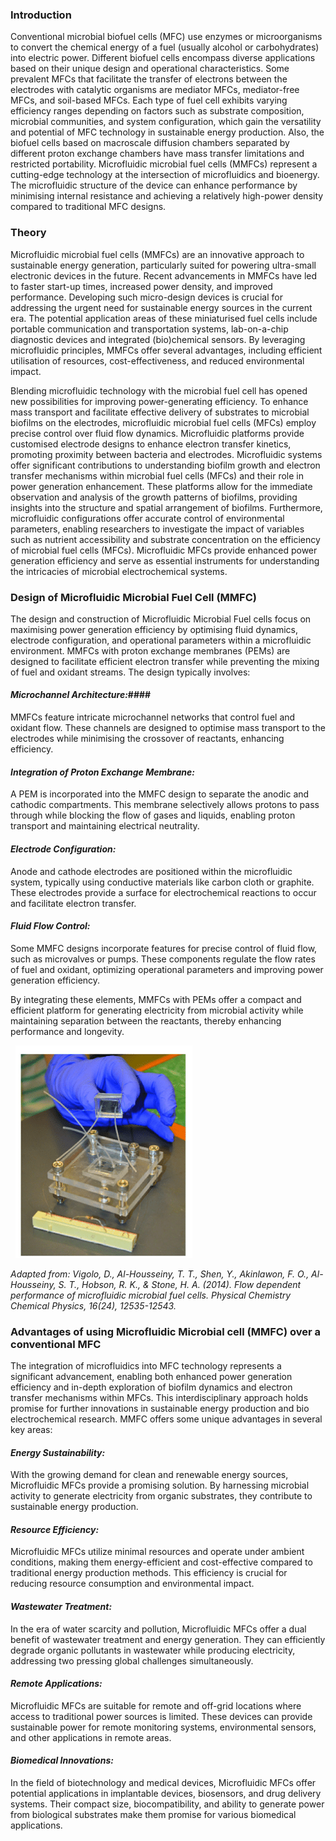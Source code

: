 ### Introduction
Conventional microbial biofuel cells (MFC) use enzymes or microorganisms to convert the chemical energy of a fuel (usually alcohol or carbohydrates) into electric power. Different biofuel cells encompass diverse applications based on their unique design and operational characteristics. Some prevalent MFCs that facilitate the transfer of electrons between the electrodes with catalytic organisms are mediator MFCs, mediator-free MFCs, and soil-based MFCs. Each type of fuel cell exhibits varying efficiency ranges depending on factors such as substrate composition, microbial communities, and system configuration, which gain the versatility and potential of MFC technology in sustainable energy production. Also, the biofuel cells based on macroscale diffusion chambers separated by different proton exchange chambers have mass transfer limitations and restricted portability. Microfluidic microbial fuel cells (MMFCs) represent a cutting-edge technology at the intersection of microfluidics and bioenergy. The microfluidic structure of the device can enhance performance by minimising internal resistance and achieving a relatively high-power density compared to traditional MFC designs.

### Theory
Microfluidic microbial fuel cells (MMFCs) are an innovative approach to sustainable energy generation, particularly suited for powering ultra-small electronic devices in the future. Recent advancements in MMFCs have led to faster start-up times, increased power density, and improved performance. Developing such micro-design devices is crucial for addressing the urgent need for sustainable energy sources in the current era. The potential application areas of these miniaturised fuel cells include portable communication and transportation systems, lab-on-a-chip diagnostic devices and integrated (bio)chemical sensors. By leveraging microfluidic principles, MMFCs offer several advantages, including efficient utilisation of resources, cost-effectiveness, and reduced environmental impact.

Blending microfluidic technology with the microbial fuel cell has opened new possibilities for improving power-generating efficiency. To enhance mass transport and facilitate effective delivery of substrates to microbial biofilms on the electrodes, microfluidic microbial fuel cells (MFCs) employ precise control over fluid flow dynamics. Microfluidic platforms provide customised electrode designs to enhance electron transfer kinetics, promoting proximity between bacteria and electrodes. Microfluidic systems offer significant contributions to understanding biofilm growth and electron transfer mechanisms within microbial fuel cells (MFCs) and their role in power generation enhancement. These platforms allow for the immediate observation and analysis of the growth patterns of biofilms, providing insights into the structure and spatial arrangement of biofilms. Furthermore, microfluidic configurations offer accurate control of environmental parameters, enabling researchers to investigate the impact of variables such as nutrient accessibility and substrate concentration on the efficiency of microbial fuel cells (MFCs). Microfluidic MFCs provide enhanced power generation efficiency and serve as essential instruments for understanding the intricacies of microbial electrochemical systems.

### Design of Microfluidic Microbial Fuel Cell (MMFC)
The design and construction of Microfluidic Microbial Fuel cells focus on maximising power generation efficiency by optimising fluid dynamics, electrode configuration, and operational parameters within a microfluidic environment. MMFCs with proton exchange membranes (PEMs) are designed to facilitate efficient electron transfer while preventing the mixing of fuel and oxidant streams. The design typically involves:

#### *Microchannel Architecture:*####
MMFCs feature intricate microchannel networks that control fuel and oxidant flow. These channels are designed to optimise mass transport to the electrodes while minimising the crossover of reactants, enhancing efficiency.

#### *Integration of Proton Exchange Membrane:* 
A PEM is incorporated into the MMFC design to separate the anodic and cathodic compartments. This membrane selectively allows protons to pass through while blocking the flow of gases and liquids, enabling proton transport and maintaining electrical neutrality.

#### *Electrode Configuration:* 
Anode and cathode electrodes are positioned within the microfluidic system, typically using conductive materials like carbon cloth or graphite. These electrodes provide a surface for electrochemical reactions to occur and facilitate electron transfer.

#### *Fluid Flow Control:* 
Some MMFC designs incorporate features for precise control of fluid flow, such as microvalves or pumps. These components regulate the flow rates of fuel and oxidant, optimizing operational parameters and improving power generation efficiency.

By integrating these elements, MMFCs with PEMs offer a compact and efficient platform for generating electricity from microbial activity while maintaining separation between the reactants, thereby enhancing performance and longevity.

&nbsp;
<img src="images/T1.png" title="" />

*Adapted from: Vigolo, D., Al-Housseiny, T. T., Shen, Y., Akinlawon, F. O., Al-Housseiny, S. T., Hobson, R. K., & Stone, H. A. (2014). Flow dependent performance of microfluidic microbial fuel cells. Physical Chemistry Chemical Physics, 16(24), 12535-12543.*

### Advantages of using Microfluidic Microbial cell (MMFC) over a conventional MFC

The integration of microfluidics into MFC technology represents a significant advancement, enabling both enhanced power generation efficiency and in-depth exploration of biofilm dynamics and electron transfer mechanisms within MFCs. This interdisciplinary approach holds promise for further innovations in sustainable energy production and bio electrochemical research. MMFC offers some unique advantages in several key areas:

#### *Energy Sustainability:* 
With the growing demand for clean and renewable energy sources, Microfluidic MFCs provide a promising solution. By harnessing microbial activity to generate electricity from organic substrates, they contribute to sustainable energy production.

#### *Resource Efficiency:* 
Microfluidic MFCs utilize minimal resources and operate under ambient conditions, making them energy-efficient and cost-effective compared to traditional energy production methods. This efficiency is crucial for reducing resource consumption and environmental impact.

#### *Wastewater Treatment:* 
In the era of water scarcity and pollution, Microfluidic MFCs offer a dual benefit of wastewater treatment and energy generation. They can efficiently degrade organic pollutants in wastewater while producing electricity, addressing two pressing global challenges simultaneously.

#### *Remote Applications:* 
Microfluidic MFCs are suitable for remote and off-grid locations where access to traditional power sources is limited. These devices can provide sustainable power for remote monitoring systems, environmental sensors, and other applications in remote areas.

#### *Biomedical Innovations:* 
In the field of biotechnology and medical devices, Microfluidic MFCs offer potential applications in implantable devices, biosensors, and drug delivery systems. Their compact size, biocompatibility, and ability to generate power from biological substrates make them promise for various biomedical applications.
